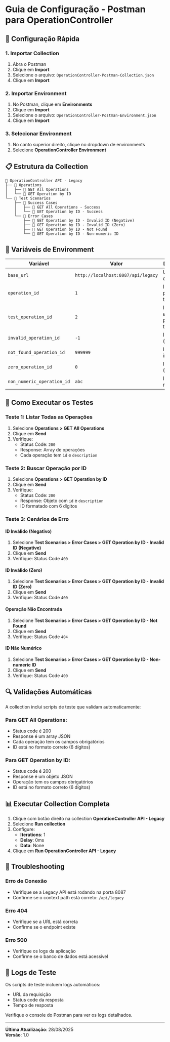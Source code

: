 # Guia de Configuração - Postman para OperationController

## 🚀 Configuração Rápida

### 1. Importar Collection

1. Abra o Postman
2. Clique em **Import**
3. Selecione o arquivo: `OperationController-Postman-Collection.json`
4. Clique em **Import**

### 2. Importar Environment

1. No Postman, clique em **Environments**
2. Clique em **Import**
3. Selecione o arquivo: `OperationController-Postman-Environment.json`
4. Clique em **Import**

### 3. Selecionar Environment

1. No canto superior direito, clique no dropdown de environments
2. Selecione **OperationController Environment**

## 📋 Estrutura da Collection

```
📁 OperationController API - Legacy
├── 📁 Operations
│   ├── 📄 GET All Operations
│   └── 📄 GET Operation by ID
└── 📁 Test Scenarios
    ├── 📁 Success Cases
    │   ├── 📄 GET All Operations - Success
    │   └── 📄 GET Operation by ID - Success
    └── 📁 Error Cases
        ├── 📄 GET Operation by ID - Invalid ID (Negative)
        ├── 📄 GET Operation by ID - Invalid ID (Zero)
        ├── 📄 GET Operation by ID - Not Found
        └── 📄 GET Operation by ID - Non-numeric ID
```

## 🔧 Variáveis de Environment

| Variável | Valor | Descrição |
|----------|-------|-----------|
| `base_url` | `http://localhost:8087/api/legacy` | URL base da API |
| `operation_id` | `1` | ID válido para testes |
| `test_operation_id` | `2` | ID alternativo para testes |
| `invalid_operation_id` | `-1` | ID inválido (negativo) |
| `not_found_operation_id` | `999999` | ID inexistente |
| `zero_operation_id` | `0` | ID inválido (zero) |
| `non_numeric_operation_id` | `abc` | ID não numérico |

## 🧪 Como Executar os Testes

### Teste 1: Listar Todas as Operações

1. Selecione **Operations > GET All Operations**
2. Clique em **Send**
3. Verifique:
   - Status Code: `200`
   - Response: Array de operações
   - Cada operação tem `id` e `description`

### Teste 2: Buscar Operação por ID

1. Selecione **Operations > GET Operation by ID**
2. Clique em **Send**
3. Verifique:
   - Status Code: `200`
   - Response: Objeto com `id` e `description`
   - ID formatado com 6 dígitos

### Teste 3: Cenários de Erro

#### ID Inválido (Negativo)
1. Selecione **Test Scenarios > Error Cases > GET Operation by ID - Invalid ID (Negative)**
2. Clique em **Send**
3. Verifique: Status Code `400`

#### ID Inválido (Zero)
1. Selecione **Test Scenarios > Error Cases > GET Operation by ID - Invalid ID (Zero)**
2. Clique em **Send**
3. Verifique: Status Code `400`

#### Operação Não Encontrada
1. Selecione **Test Scenarios > Error Cases > GET Operation by ID - Not Found**
2. Clique em **Send**
3. Verifique: Status Code `404`

#### ID Não Numérico
1. Selecione **Test Scenarios > Error Cases > GET Operation by ID - Non-numeric ID**
2. Clique em **Send**
3. Verifique: Status Code `400`

## 🔍 Validações Automáticas

A collection inclui scripts de teste que validam automaticamente:

### Para GET All Operations:
- Status code é 200
- Response é um array JSON
- Cada operação tem os campos obrigatórios
- ID está no formato correto (6 dígitos)

### Para GET Operation by ID:
- Status code é 200
- Response é um objeto JSON
- Operação tem os campos obrigatórios
- ID está no formato correto (6 dígitos)

## 📊 Executar Collection Completa

1. Clique com botão direito na collection **OperationController API - Legacy**
2. Selecione **Run collection**
3. Configure:
   - **Iterations**: 1
   - **Delay**: 0ms
   - **Data**: None
4. Clique em **Run OperationController API - Legacy**

## 🐛 Troubleshooting

### Erro de Conexão
- Verifique se a Legacy API está rodando na porta 8087
- Confirme se o context path está correto: `/api/legacy`

### Erro 404
- Verifique se a URL está correta
- Confirme se o endpoint existe

### Erro 500
- Verifique os logs da aplicação
- Confirme se o banco de dados está acessível

## 📝 Logs de Teste

Os scripts de teste incluem logs automáticos:
- URL da requisição
- Status code da resposta
- Tempo de resposta

Verifique o console do Postman para ver os logs detalhados.

---

**Última Atualização**: 28/08/2025  
**Versão**: 1.0

